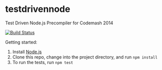 # testdrivennode

Test Driven Node.js Precompiler for Codemash 2014

[![Build Status](https://travis-ci.org/testdouble/testdrivennode.png)](https://travis-ci.org/testdouble/testdrivennode)

Getting started:

1. Install [Node.js](http://nodejs.org)
2. Clone this repo, change into the project directory, and run `npm install`
3. To run the tests, run `npm test`
